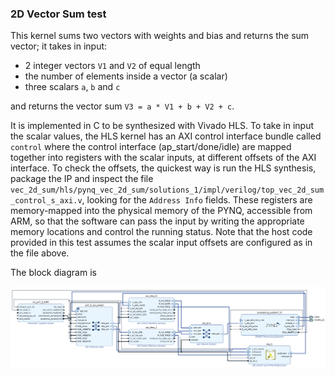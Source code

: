 ### 2D Vector Sum test

This kernel sums two vectors with weights and bias and returns the sum vector; it takes in input:

* 2 integer vectors `V1` and `V2` of equal length
* the number of elements inside a vector (a scalar)
* three scalars `a`, `b` and `c`

and returns the vector sum `V3 = a * V1 + b + V2 + c`.

It is implemented in C to be synthesized with Vivado HLS. To take in input the scalar values, the HLS kernel has an AXI control interface bundle called `control` where the control interface (ap_start/done/idle) are mapped together into registers with the scalar inputs, at different offsets of the AXI interface. To check the offsets, the quickest way is run the HLS synthesis, package the IP and inspect the file `vec_2d_sum/hls/pynq_vec_2d_sum/solutions_1/impl/verilog/top_vec_2d_sum_control_s_axi.v`, looking for the `Address Info` fields. These registers are memory-mapped into the physical memory of the PYNQ, accessible from ARM, so that the software can pass the input by writing the appropriate memory locations and control the running status.
Note that the host code provided in this test assumes the scalar input offsets are configured as in the file above.

The block diagram is

![bd](block_design.png)

